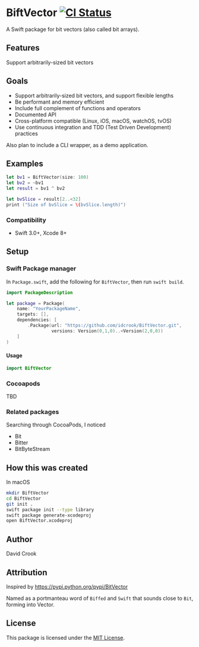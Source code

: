 
# BiftVector [![CI Status](https://travis-ci.org/idcrook/BiftVector.svg?branch=master)](https://travis-ci.org/idcrook/BiftVector)
<!-- [![Version](https://img.shields.io/cocoapods/v/BiftVector.svg?style=flat)](http://cocoapods.org/pods/BiftVector) [![License](https://img.shields.io/cocoapods/l/BiftVector.svg?style=flat)](http://cocoapods.org/pods/BiftVector) [![Platform](https://img.shields.io/cocoapods/p/BiftVector.svg?style=flat)](http://cocoapods.org/pods/BiftVector) -->

A Swift package for bit vectors (also called bit arrays).

## Features
Support arbitrarily-sized bit vectors

## Goals
  - Support arbitrarily-sized bit vectors, and support flexible lengths
  - Be performant and memory efficient
  - Include full complement of functions and operators
  - Documented API
  - Cross-platform compatible (Linux, iOS, macOS, watchOS, tvOS)
  - Use continuous integration and TDD (Test Driven Development) practices

Also plan to include a CLI wrapper, as a demo application.

## Examples

```swift
let bv1 = BiftVector(size: 100)
let bv2 = ~bv1
let result = bv1 ^ bv2

let bvSlice = result[2..<32]
print ("Size of bvSlice = \(bvSlice.length)")
```



### Compatibility

 - Swift 3.0+, Xcode 8+


## Setup


### Swift Package manager

In `Package.swift`, add the following for `BiftVector`, then run `swift build`.


```swift
import PackageDescription

let package = Package(
    name: "YourPackageName",
    targets: [],
    dependencies: [
        .Package(url: "https://github.com/idcrook/BiftVector.git",
                 versions: Version(0,1,0)..<Version(2,0,0))
    ]
)
```


#### Usage

```swift
import BiftVector
```

### Cocoapods

TBD

### Related packages

Searching through CocoaPods, I noticed

 - Bit
 - Bitter
 - BitByteStream 

## How this was created

In macOS

```bash
mkdir BiftVector
cd BiftVector
git init .
swift package init --type library
swift package generate-xcodeproj
open BiftVector.xcodeproj
```

## Author

David Crook

## Attribution

Inspired by https://pypi.python.org/pypi/BitVector

Named as a portmanteau word of `Biffed` and `Swift` that sounds close to `Bit`, forming into Vector.

## License

This package is licensed under the [MIT License](LICENSE.txt).

